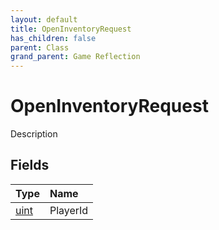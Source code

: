 ```yaml
---
layout: default
title: OpenInventoryRequest
has_children: false
parent: Class
grand_parent: Game Reflection
---
```

# OpenInventoryRequest
Description 

## Fields

| Type | Name |
|:-------------|:--------------|
| [uint](/docs/game-reflection/components/uint) | PlayerId |

